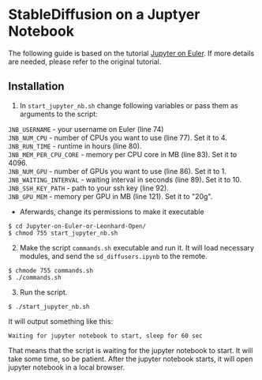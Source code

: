 # StableDiffusion on a Juptyer Notebook       

The following guide is based on the tutorial [Jupyter on Euler](https://gitlab.ethz.ch/sanagnos/Jupyter-on-Euler-or-Leonhard-Open/-/tree/master/). If more details are needed, please refer to the original tutorial.


## Installation
 

1. In `start_jupyter_nb.sh` change following variables or pass them as arguments to the script:

`JNB_USERNAME` - your username on Euler (line 74)  
`JNB_NUM_CPU` - number of CPUs you want to use (line 77). Set it to 4.  
`JNB_RUN_TIME` - runtime in hours (line 80).  
`JNB_MEM_PER_CPU_CORE` - memory per CPU core in MB (line 83). Set it to 4096.  
`JNB_NUM_GPU` - number of GPUs you want to use (line 86). Set it to 1.  
`JNB_WAITING_INTERVAL` - waiting interval in seconds (line 89). Set it to 10.  
`JNB_SSH_KEY_PATH` - path to your ssh key (line 92).  
`JNB_GPU_MEM` - memory per GPU in MB (line 121). Set it to "20g".

- Aferwards, change its permissions to make it executable
```
$ cd Jupyter-on-Euler-or-Leonhard-Open/
$ chmod 755 start_jupyter_nb.sh
```

2. Make the script `commands.sh` executable and run it. It will load necessary modules, and send the `sd_diffusers.ipynb` to the remote.
```
$ chmode 755 commands.sh
$ ./commands.sh
```

3. Run the script. 
```
$ ./start_jupyter_nb.sh
```
It will output something like this:
```
Waiting for jupyter notebook to start, sleep for 60 sec
```
That means that the script is waiting for the jupyter notebook to start. It will take some time, so be patient. After the jupyter notebook starts, it will open jupyter notebook in a local browser.